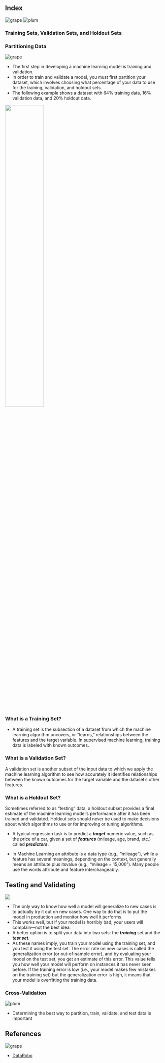 ## Index
![grape](https://user-images.githubusercontent.com/12748752/126882595-d1f5449e-14bb-4ab3-809c-292caf0858a1.png)
![plum](https://user-images.githubusercontent.com/12748752/126882596-b9ba4645-7001-435e-9a3c-d4416a2543c1.png)

### Training Sets, Validation Sets, and Holdout Sets

### Partitioning Data
![grape](https://user-images.githubusercontent.com/12748752/126882595-d1f5449e-14bb-4ab3-809c-292caf0858a1.png)
* The first step in developing a machine learning model is training and validation. 
* In order to train and validate a model, you must first partition your dataset, which involves choosing what percentage of your data to use for the training, validation, and holdout sets. 
* The following example shows a dataset with 64% training data, 16% validation data, and 20% holdout data.
<img src="https://user-images.githubusercontent.com/12748752/160504728-c67c7e87-deda-4b86-889a-19d3e108a604.png" width=50% />

### What is a Training Set?
* A training set is the subsection of a dataset from which the machine learning algorithm uncovers, or “learns,” relationships between the features and the target variable. In supervised machine learning, training data is labeled with known outcomes.

### What is a Validation Set?
A validation set is another subset of the input data to which we apply the machine learning algorithm to see how accurately it identifies relationships between the known outcomes for the target variable and the dataset’s other features.

### What is a Holdout Set?
Sometimes referred to as “testing” data, a holdout subset provides a final estimate of the machine learning model’s performance after it has been trained and validated. Holdout sets should never be used to make decisions about which algorithms to use or for improving or tuning algorithms.


* A typical regression task is to predict a **_target_** numeric value, such as the price of a car, given a set of **_features_** (mileage, age, brand, etc.) called **_predictors_**.

* In Machine Learning an attribute is a data type (e.g., “mileage”), while a feature has several meanings, depending on the context, but generally means an attribute plus itsvalue (e.g., “mileage = 15,000”). Many people use the words attribute and feature interchangeably.

## Testing and Validating 

<img src="https://user-images.githubusercontent.com/12748752/141670977-ae3e17a8-0636-4fb6-a052-cf4de904f5a9.png" >

* The only way to know how well a model will generalize to new cases is to actually try it out on new cases. One way to do that is to put the model in production and monitor how well it performs. 
* This works well, but if your model is horribly bad, your users will complain—not the best idea. 
* A better option is to split your data into two sets: the **_training_** set and the **_test set_**. 
* As these names imply, you train your model using the training set, and you test it using the test set. The error rate on new cases is called the generalization error (or out-of-sample error), and by evaluating your model on the test set, you get an estimate of this error. This value tells you how well your model will perform on instances it has never seen before. If the training error is low (i.e., your model makes few mistakes on the training set) but the generalization error is high, it means that your model is overfitting the training data.

### Cross-Validation
![plum](https://user-images.githubusercontent.com/12748752/126882596-b9ba4645-7001-435e-9a3c-d4416a2543c1.png)
* Determining the best way to partition, train, validate, and test data is important





## References
![grape](https://user-images.githubusercontent.com/12748752/126882595-d1f5449e-14bb-4ab3-809c-292caf0858a1.png)
* [DataRobo](https://www.datarobot.com/wiki/)
